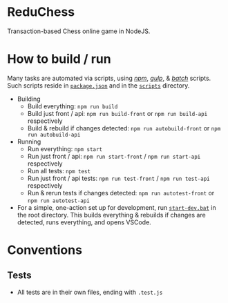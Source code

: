 # ReduChess

Transaction-based Chess online game in NodeJS.

# How to build / run

Many tasks are automated via scripts, using [_npm_](https://docs.npmjs.com/misc/scripts), [_gulp_](https://www.npmjs.com/package/gulp), & [_batch_](https://en.wikipedia.org/wiki/Batch_file) scripts.
Such scripts reside in [`package.json`](https://github.com/soryy708/nodejs-app-quick-start/blob/master/package.json) and in the [`scripts`](https://github.com/soryy708/nodejs-app-quick-start/tree/master/scripts) directory.

* Building
    * Build everything: `npm run build`
    * Build just front / api: `npm run build-front` or `npm run build-api` respectively
    * Build & rebuild if changes detected: `npm run autobuild-front` or `npm run autobuild-api`
* Running
    * Run everything: `npm start`
    * Run just front / api: `npm run start-front` / `npm run start-api` respectively
    * Run all tests: `npm test`
    * Run just front / api tests: `npm run test-front` / `npm run test-api` respectively
    * Run & rerun tests if changes detected: `npm run autotest-front` or `npm run autotest-api`
* For a simple, one-action set up for development, run [`start-dev.bat`](https://github.com/soryy708/nodejs-app-quick-start/blob/master/start-dev.bat) in the root directory.
This builds everything & rebuilds if changes are detected, runs everything, and opens VSCode.

# Conventions

## Tests

* All tests are in their own files, ending with `.test.js`
